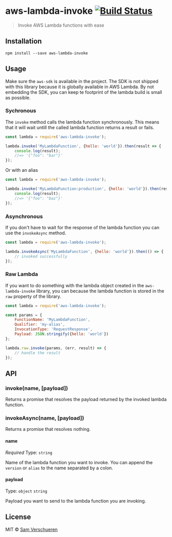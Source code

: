 # aws-lambda-invoke [![Build Status](https://travis-ci.org/SamVerschueren/aws-lambda-invoke.svg?branch=master)](https://travis-ci.org/SamVerschueren/aws-lambda-invoke)

> Invoke AWS Lambda functions with ease


## Installation

```
npm install --save aws-lambda-invoke
```


## Usage

Make sure the `aws-sdk` is available in the project. The SDK is not shipped with this library because it is globally available in AWS Lambda. By not embedding the
SDK, you can keep te footprint of the lambda build is small as possible.

### Sychronous

The `invoke` method calls the lambda function synchronously. This means that it will wait untill the called lambda function
returns a result or fails.

```js
const lambda = require('aws-lambda-invoke');

lambda.invoke('MyLambdaFunction', {hello: 'world'}).then(result => {
    console.log(result);
    //=> '{"foo": "bar"}'
});
```

Or with an alias

```js
const lambda = require('aws-lambda-invoke');

lambda.invoke('MyLambdaFunction:production', {hello: 'world'}).then(result => {
    console.log(result);
    //=> '{"foo": "baz"}'
});
```

### Asynchronous

If you don't have to wait for the response of the lambda function you can use the `invokeAsync` method.

```js
const lambda = require('aws-lambda-invoke');

lambda.invokeAsync('MyLambdaFunction', {hello: 'world'}).then(() => {
    // invoked successfully
});
```

### Raw Lambda

If you want to do something with the lambda object created in the `aws-lambda-invoke` library, you can because the lambda function is stored
in the `raw` property of the library.

```js
const lambda = require('aws-lambda-invoke');

const params = {
    FunctionName: 'MyLambdaFunction',
    Qualifier: 'my-alias',
    InvocationType: 'RequestResponse',
    Payload: JSON.stringify({hello: 'world'})
};

lambda.raw.invoke(params, (err, result) => {
    // handle the result
});
```


## API

### invoke(name, [payload])

Returns a promise that resolves the payload returned by the invoked lambda function.

### invokeAsync(name, [payload])

Returns a promise that resolves nothing.

#### name

*Required*
Type: `string`

Name of the lambda function you want to invoke. You can append the `version` or `alias` to the name separated by a colon.

#### payload

Type: `object` `string`

Payload you want to send to the lambda function you are invoking.


## License

MIT © [Sam Verschueren](https://github.com/SamVerschueren)
